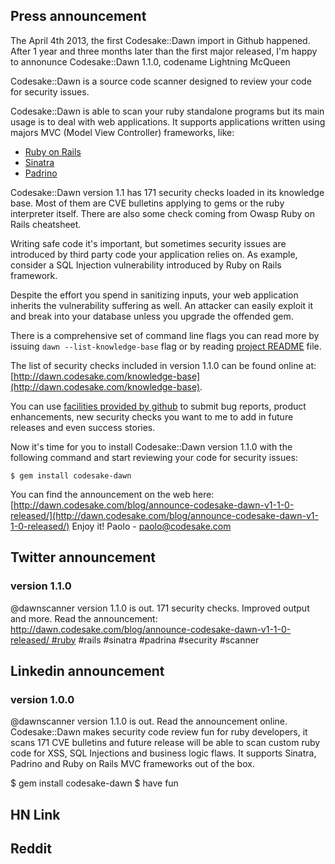 ## Press announcement

The April 4th 2013, the first Codesake::Dawn import in Github happened. After
1 year and three months later than the first major released, I'm happy to
annonunce Codesake::Dawn 1.1.0, codename Lightning McQueen

Codesake::Dawn is a source code scanner designed to review your code for
security issues.

Codesake::Dawn is able to scan your ruby standalone programs but its main usage
is to deal with web applications. It supports applications written using majors
MVC (Model View Controller) frameworks, like:

* [Ruby on Rails](http://rubyonrails.org)
* [Sinatra](http://www.sinatrarb.com)
* [Padrino](http://www.padrinorb.com)

Codesake::Dawn version 1.1 has 171 security checks loaded in its knowledge
base. Most of them are CVE bulletins applying to gems or the ruby interpreter
itself. There are also some check coming from Owasp Ruby on Rails cheatsheet.

Writing safe code it's important, but sometimes security issues are introduced
by third party code your application relies on. As example, consider a SQL
Injection vulnerability introduced by Ruby on Rails framework. 

Despite the effort you spend in sanitizing inputs, your web application
inherits the vulnerability suffering as well. An attacker can easily exploit it
and break into your database unless you upgrade the offended gem.

There is a comprehensive set of command line flags you can read more by issuing
```dawn --list-knowledge-base``` flag or by reading [project
README](https://github.com/codesake/codesake-dawn/raw/master/README.md) file.

The list of security checks included in version 1.1.0 can be found online at:
[http://dawn.codesake.com/knowledge-base](http://dawn.codesake.com/knowledge-base).

You can use [facilities provided by
github](https://github.com/codesake/codesake-dawn/issues) to submit bug
reports, product enhancements, new security checks you want to me to add in
future releases and even success stories.

Now it's time for you to install Codesake::Dawn version 1.1.0 with the
following command and start reviewing your code for security issues:

```
$ gem install codesake-dawn
```

You can find the announcement on the web here: [http://dawn.codesake.com/blog/announce-codesake-dawn-v1-1-0-released/](http://dawn.codesake.com/blog/announce-codesake-dawn-v1-1-0-released/)
Enjoy it!
Paolo - paolo@codesake.com

## Twitter announcement

### version 1.1.0
@dawnscanner version 1.1.0 is out. 171 security checks. Improved output and more. Read the announcement: http://dawn.codesake.com/blog/announce-codesake-dawn-v1-1-0-released/ #ruby #rails #sinatra #padrina #security #scanner

## Linkedin announcement

### version 1.0.0
@dawnscanner version 1.1.0 is out. Read the announcement online. Codesake::Dawn makes security code review fun for ruby developers, it scans 171 CVE bulletins and future release will be able to scan custom ruby code for XSS, SQL Injections and business logic flaws. It supports Sinatra, Padrino and Ruby on Rails MVC frameworks out of the box.

$ gem install codesake-dawn
$ have fun

## HN Link
## Reddit
